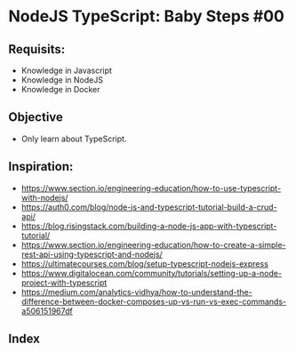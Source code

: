 # NodeJS TypeScript: Baby Steps #00

## Requisits:
* Knowledge in Javascript
* Knowledge in NodeJS
* Knowledge in Docker 

## Objective
* Only learn about TypeScript.

## Inspiration:
* https://www.section.io/engineering-education/how-to-use-typescript-with-nodejs/  
* https://auth0.com/blog/node-js-and-typescript-tutorial-build-a-crud-api/
* https://blog.risingstack.com/building-a-node-js-app-with-typescript-tutorial/
* https://www.section.io/engineering-education/how-to-create-a-simple-rest-api-using-typescript-and-nodejs/
* https://ultimatecourses.com/blog/setup-typescript-nodejs-express
* https://www.digitalocean.com/community/tutorials/setting-up-a-node-project-with-typescript
* https://medium.com/analytics-vidhya/how-to-understand-the-difference-between-docker-composes-up-vs-run-vs-exec-commands-a506151967df

## Index


